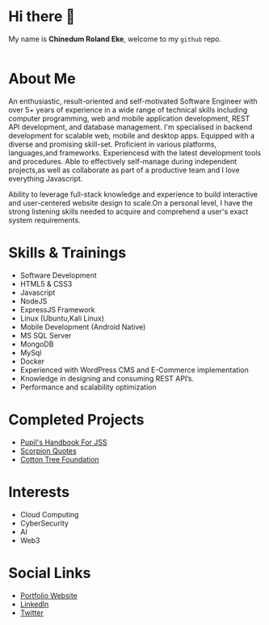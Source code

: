 # Hi there 👋
My name is **Chinedum Roland Eke**, welcome to my `github` repo.

![<img src="https://chinedumeke.com/wp-content/uploads/2022/04/944A2700-scaled.jpg" width="500" height="500"/>](https://chinedumeke.com/wp-content/uploads/2022/04/944A2700-scaled.jpg)

# About Me
An enthusiastic, result-oriented and self-motivated Software Engineer with over 5+ years of experience in a wide range of technical skills including computer programming, web and mobile application development, REST API development, and database management. I'm specialised in backend development for scalable web, mobile and desktop apps. Equipped with a diverse and promising skill-set. Proficient in various platforms, languages,and frameworks. Experiencesd with the latest development tools and procedures. Able to effectively self-manage during independent projects,as well as collaborate as part of a productive team and I love everything Javascript. 

Ability to leverage full-stack knowledge and experience to build interactive and user-centered website design to scale.On a personal level, I have the strong listening skills needed to acquire and comprehend a user's exact system requirements.

# Skills & Trainings
- Software Development
- HTML5 & CSS3
- Javascript
- NodeJS
- ExpressJS Framework
- Linux (Ubuntu,Kali Linux)
- Mobile Development (Android Native)
- MS SQL Server
- MongoDB
- MySql
- Docker
- Experienced with WordPress CMS and E-Commerce implementation
- Knowledge in designing and consuming REST API’s.
- Performance and scalability optimization

# Completed Projects
- [Pupil's Handbook For JSS](https://play.google.com/store/apps/details?id=com.scorpiongarage.pupilshandbookjss&hl=en&gl=US)
- [Scorpion Quotes](https://scorpion-quotes.netlify.app/)
- [Cotton Tree Foundation](https://www.ctfsl.org/)

# Interests 
- Cloud Computing
- CyberSecurity
- AI
- Web3

# Social Links
- [Portfolio Website](https://www.chinedumeke.com/)
- [LinkedIn](https://www.linkedin.com/in/chinedum-roland-eke-8a8904184/)
- [Twitter](https://twitter.com/EkeRoland)
